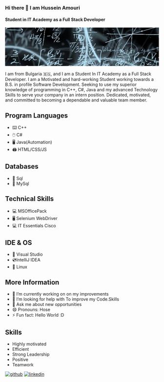 ### Hi there 👋 I am Hussein Amouri
#### Student in IT Academy as a Full Stack Developer
![Student in IT Academy as a Full Stack Developer](https://github.com/amourysio/amourysio/blob/main/11.jpg)

I am from Bulgaria 🇧🇬, and I am a Student In IT Academy as a Full Stack Developer. I am a Motivated and hard-working Student working towards a B.S. in profile Software Development. Seeking to use my superior knowledge of programming in C++, C#, Java and my advanced Technology Skills to serve your company in an intern position. Dedicated, motivated, and committed to becoming a dependable and valuable team member.


## Program Languages
* ⌨️ C++
* 🖱️ C#
* 🖥️ Java(Automation)
* 🖨️ HTML/CSS/JS
## Databases
* 🧮 Sql
* 🧮 MySql
## Technical Skills
* 💻 MSOfficePack
* 🖥️ Selenium WebDriver
* 💻 IT Essentials Cisco
## IDE & OS
* 💽 Visual Studio
* 💿IntelliJ IDEA
* 📀 Linux
## More Information
- 🔭 I’m currently working on on my improvements 
- 🤔 I’m looking for help with To improve my Code.Skills 
- 💬 Ask me about new opportunities 
- 😄 Pronouns: Hose 
- ⚡ Fun fact: Hello World :D 
## Skills
* Highly motivated
* Efficient
* Strong Leadership
* Positive
* Teamwork


[<img src='https://cdn.jsdelivr.net/npm/simple-icons@3.0.1/icons/github.svg' alt='github' height='40'>](https://github.com/amourysio)  [<img src='https://cdn.jsdelivr.net/npm/simple-icons@3.0.1/icons/linkedin.svg' alt='linkedin' height='40'>](https://www.linkedin.com/in/hussein-amouri-840738205/)  

